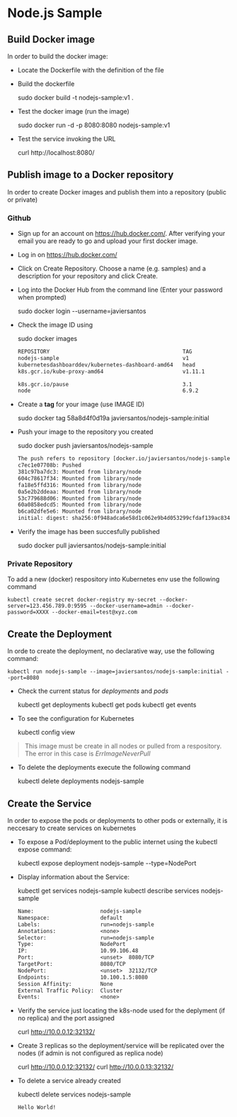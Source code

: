 # Node.js Sample

## Build Docker image

In order to build the docker image:

- Locate the Dockerfile with the definition of the file

- Build the dockerfile

    sudo docker build -t nodejs-sample:v1 .

- Test the docker image (run the image)

    sudo docker run -d -p 8080:8080 nodejs-sample:v1

- Test the service invoking the URL

    curl http://localhost:8080/

## Publish image to a Docker repository

In order to create Docker images and publish them into a repository (public or private)

### Github

- Sign up for an account on https://hub.docker.com/. After verifying your email you are ready to go and upload your first docker image.

- Log in on https://hub.docker.com/

- Click on Create Repository. Choose a name (e.g. samples) and a description for your repository and click Create.

- Log into the Docker Hub from the command line (Enter your password when prompted)

   sudo docker login --username=javiersantos

- Check the image ID using

    sudo docker images

    ```txt
    REPOSITORY                                          TAG                 IMAGE ID            CREATED             SIZE
    nodejs-sample                                       v1                  58a8d4f0d19a        About an hour ago   655MB
    kubernetesdashboarddev/kubernetes-dashboard-amd64   head                7a05e890e6f3        5 days ago          122MB
    k8s.gcr.io/kube-proxy-amd64                         v1.11.1             d5c25579d0ff        6 days ago          97.8MB

    k8s.gcr.io/pause                                    3.1                 da86e6ba6ca1        7 months ago        742kB
    node                                                6.9.2               faaadb4aaf9b        19 months ago       655MB
    ```

- Create a **tag** for your image (use IMAGE ID)

    sudo docker tag 58a8d4f0d19a javiersantos/nodejs-sample:initial

- Push your image to the repository you created

    sudo docker push javiersantos/nodejs-sample

    ```txt
    The push refers to repository [docker.io/javiersantos/nodejs-sample]
    c7ec1e07708b: Pushed 
    381c97ba7dc3: Mounted from library/node
    604c78617f34: Mounted from library/node
    fa18e5ffd316: Mounted from library/node
    0a5e2b2ddeaa: Mounted from library/node
    53c779688d06: Mounted from library/node
    60a0858edcd5: Mounted from library/node
    b6ca02dfe5e6: Mounted from library/node
    initial: digest: sha256:0f948adca6e58d1c062e9b4d053299cfdaf139ac834d9492ca6c0c3c7b211636 size: 2002
    ```

- Verify the image has been succesfully published

    sudo docker pull javiersantos/nodejs-sample:initial

### Private Repository

To add a new (docker) respository into Kubernetes env use the following command

    kubectl create secret docker-registry my-secret --docker-server=123.456.789.0:9595 --docker-username=admin --docker-password=XXXX --docker-email=test@xyz.com

## Create the Deployment

In orde to create the deployment, no declarative way, use the following command:

    kubectl run nodejs-sample --image=javiersantos/nodejs-sample:initial --port=8080

- Check the current status for *deployments* and *pods*

    kubectl get deployments
    kubectl get pods
    kubectl get events

- To see the configuration for Kubernetes

    kubectl config view

> This image must be create in all nodes or pulled from a respository. The error in this case is *ErrImageNeverPull*

- To delete the deployments execute the following command

     kubectl delete deployments nodejs-sample

## Create the Service

In order to expose the pods or deployments to other pods or externally, it is neccesary to create services on kubernetes

- To expose a Pod/deployment to the public internet using the kubectl expose command:

    kubectl expose deployment nodejs-sample --type=NodePort

- Display information about the Service:

    kubectl get services nodejs-sample
    kubectl describe services nodejs-sample

    ```txt
    Name:                     nodejs-sample
    Namespace:                default
    Labels:                   run=nodejs-sample
    Annotations:              <none>
    Selector:                 run=nodejs-sample
    Type:                     NodePort
    IP:                       10.99.106.48
    Port:                     <unset>  8080/TCP
    TargetPort:               8080/TCP
    NodePort:                 <unset>  32132/TCP
    Endpoints:                10.100.1.5:8080
    Session Affinity:         None
    External Traffic Policy:  Cluster
    Events:                   <none>
    ```

- Verify the service just locating the k8s-node used for the deplyment (if no replica) and the port assigned

    curl http://10.0.0.12:32132/

- Create 3 replicas so the deployment/service will be replicated over the nodes (if admin is not configured as replica node)

    curl http://10.0.0.12:32132/
    curl http://10.0.0.13:32132/

- To delete a service already created

    kubectl delete services nodejs-sample

    ```txt
    Hello World!
    ```